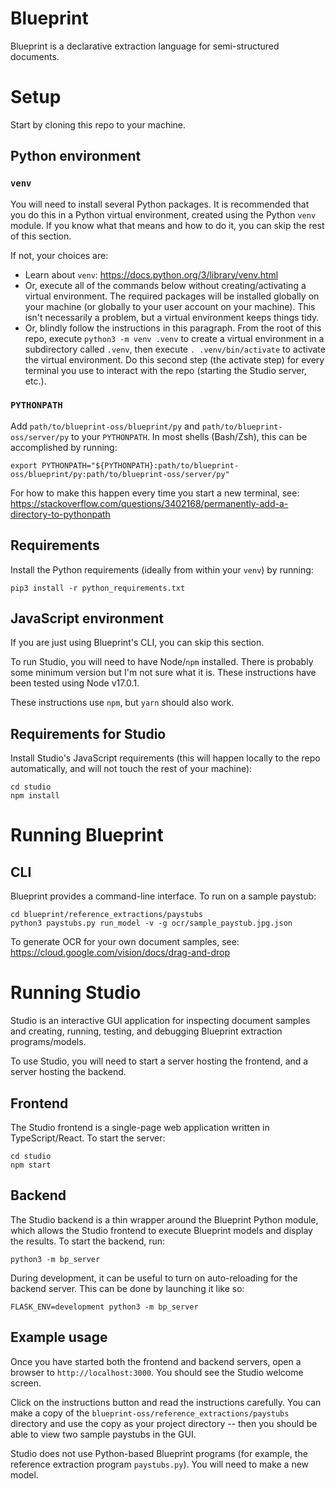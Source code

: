 # Blueprint

Blueprint is a declarative extraction language for semi-structured documents.

# Setup

Start by cloning this repo to your machine.

## Python environment

### `venv`

You will need to install several Python packages. It is recommended that you
do this in a Python virtual environment, created using the Python `venv` module.
If you know what that means and how to do it, you can skip the rest of this
section.

If not, your choices are:

- Learn about `venv`: <https://docs.python.org/3/library/venv.html>
- Or, execute all of the commands below without creating/activating a virtual
  environment. The required packages will be installed globally on your machine
  (or globally to your user account on your machine). This isn't necessarily a
  problem, but a virtual environment keeps things tidy.
- Or, blindly follow the instructions in this paragraph. From the root of this
  repo, execute `python3 -m venv .venv` to create a virtual environment in a
  subdirectory called `.venv`, then execute `. .venv/bin/activate` to activate
  the virtual environment. Do this second step (the activate step) for every
  terminal you use to interact with the repo (starting the Studio server, etc.).

### `PYTHONPATH`

Add `path/to/blueprint-oss/blueprint/py` and `path/to/blueprint-oss/server/py`
to your `PYTHONPATH`. In most shells (Bash/Zsh), this can be accomplished by
running:

```
export PYTHONPATH="${PYTHONPATH}:path/to/blueprint-oss/blueprint/py:path/to/blueprint-oss/server/py"
```

For how to make this happen every time you start a new terminal, see:
<https://stackoverflow.com/questions/3402168/permanently-add-a-directory-to-pythonpath>

## Requirements

Install the Python requirements (ideally from within your `venv`) by running:

```
pip3 install -r python_requirements.txt
```

## JavaScript environment

If you are just using Blueprint's CLI, you can skip this section.

To run Studio, you will need to have Node/`npm` installed. There is probably
some minimum version but I'm not sure what it is. These instructions have been
tested using Node v17.0.1.

These instructions use `npm`, but `yarn` should also work.

## Requirements for Studio

Install Studio's JavaScript requirements (this will happen locally to the repo
automatically, and will not touch the rest of your machine):

```
cd studio
npm install
```

# Running Blueprint

## CLI

Blueprint provides a command-line interface. To run on a sample paystub:

```
cd blueprint/reference_extractions/paystubs
python3 paystubs.py run_model -v -g ocr/sample_paystub.jpg.json
```

To generate OCR for your own document samples, see:
<https://cloud.google.com/vision/docs/drag-and-drop>

# Running Studio

Studio is an interactive GUI application for inspecting document samples and
creating, running, testing, and debugging Blueprint extraction programs/models.

To use Studio, you will need to start a server hosting the frontend, and a
server hosting the backend.

## Frontend

The Studio frontend is a single-page web application written in
TypeScript/React. To start the server:

```
cd studio
npm start
```

## Backend

The Studio backend is a thin wrapper around the Blueprint Python module, which
allows the Studio frontend to execute Blueprint models and display the results.
To start the backend, run:

```
python3 -m bp_server
```

During development, it can be useful to turn on auto-reloading for the backend
server. This can be done by launching it like so:

```
FLASK_ENV=development python3 -m bp_server
```

## Example usage

Once you have started both the frontend and backend servers, open a browser to
`http://localhost:3000`. You should see the Studio welcome screen.

Click on the instructions button and read the instructions carefully. You can
make a copy of the `blueprint-oss/reference_extractions/paystubs` directory and
use the copy as your project directory -- then you should be able to view two
sample paystubs in the GUI.

Studio does not use Python-based Blueprint programs (for example, the reference
extraction program `paystubs.py`). You will need to make a new model.
